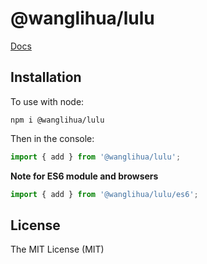 # @wanglihua/lulu

[Docs](https://qluwlh.github.io/lulu/)

## Installation

To use with node:
```shell
npm i @wanglihua/lulu
```
Then in the console:

```typescript
import { add } from '@wanglihua/lulu';
```

**Note for ES6 module and browsers**
```typescript
import { add } from '@wanglihua/lulu/es6';
```


## License

The MIT License (MIT)